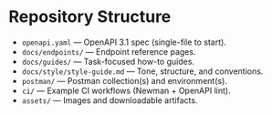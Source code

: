 # Repository Structure

- `openapi.yaml` — OpenAPI 3.1 spec (single-file to start).
- `docs/endpoints/` — Endpoint reference pages.
- `docs/guides/` — Task-focused how-to guides.
- `docs/style/style-guide.md` — Tone, structure, and conventions.
- `postman/` — Postman collection(s) and environment(s).
- `ci/` — Example CI workflows (Newman + OpenAPI lint).
- `assets/` — Images and downloadable artifacts.
